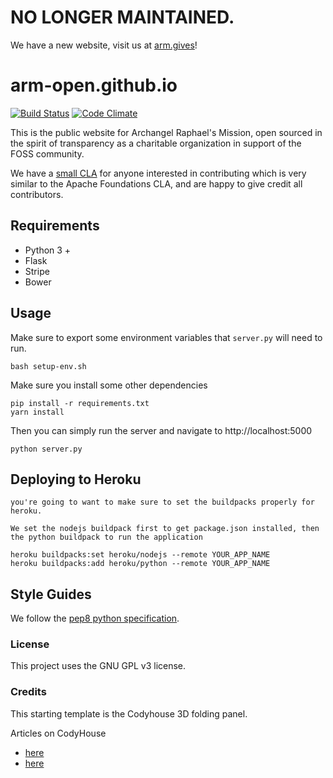 # NO LONGER MAINTAINED. 
We have a new website, visit us at [arm.gives](https://arm.gives)! 

# arm-open.github.io

[![Build Status](https://travis-ci.org/ARM-open/arm-open.github.io.svg?branch=master)](https://travis-ci.org/ARM-open/arm-open.github.io) [![Code Climate](https://codeclimate.com/github/ARM-open/arm-open.github.io/badges/gpa.svg)](https://codeclimate.com/github/ARM-open/arm-open.github.io)

This is the public website for Archangel Raphael's Mission, open sourced in the spirit of transparency as a charitable organization in support of the FOSS community.

We have a [small CLA](https://cla-assistant.io/ARM-open/arm-open.github.io) for anyone interested in contributing which is very similar to the Apache Foundations CLA, and are happy to give credit all contributors.


<!-- TODO add table of contents -->

## Requirements
- Python 3 +
- Flask
- Stripe
- Bower

## Usage

Make sure to export some environment variables that `server.py` will need to run.
```
bash setup-env.sh
```

Make sure you install some other dependencies
```
pip install -r requirements.txt
yarn install
```

Then you can simply run the server and navigate to http://localhost:5000


```
python server.py
```

## Deploying to Heroku
```
you're going to want to make sure to set the buildpacks properly for heroku.

We set the nodejs buildpack first to get package.json installed, then the python buildpack to run the application

heroku buildpacks:set heroku/nodejs --remote YOUR_APP_NAME
heroku buildpacks:add heroku/python --remote YOUR_APP_NAME
```

## Style Guides
We follow the [pep8 python specification](https://www.python.org/dev/peps/pep-0008/).


### License
This project uses the GNU GPL v3 license.

### Credits
This starting template is the Codyhouse 3D folding panel.

Articles on CodyHouse
- [here](https://codyhouse.co/gem/secondary-sliding-navigation/)
- [here](https://codyhouse.co/gem/3d-folding-panel/)
